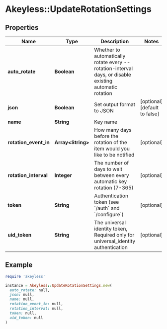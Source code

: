 # Akeyless::UpdateRotationSettings

## Properties

| Name | Type | Description | Notes |
| ---- | ---- | ----------- | ----- |
| **auto_rotate** | **Boolean** | Whether to automatically rotate every --rotation-interval days, or disable existing automatic rotation |  |
| **json** | **Boolean** | Set output format to JSON | [optional][default to false] |
| **name** | **String** | Key name |  |
| **rotation_event_in** | **Array&lt;String&gt;** | How many days before the rotation of the item would you like to be notified | [optional] |
| **rotation_interval** | **Integer** | The number of days to wait between every automatic key rotation (7-365) | [optional] |
| **token** | **String** | Authentication token (see &#x60;/auth&#x60; and &#x60;/configure&#x60;) | [optional] |
| **uid_token** | **String** | The universal identity token, Required only for universal_identity authentication | [optional] |

## Example

```ruby
require 'akeyless'

instance = Akeyless::UpdateRotationSettings.new(
  auto_rotate: null,
  json: null,
  name: null,
  rotation_event_in: null,
  rotation_interval: null,
  token: null,
  uid_token: null
)
```

